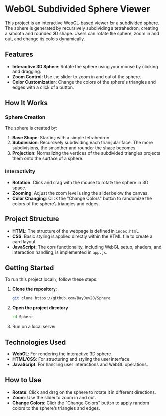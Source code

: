 # WebGL Subdivided Sphere Viewer

This project is an interactive WebGL-based viewer for a subdivided sphere. The sphere is generated by recursively subdividing a tetrahedron, creating a smooth and rounded 3D shape. Users can rotate the sphere, zoom in and out, and change its colors dynamically.

## Features

- **Interactive 3D Sphere**: Rotate the sphere using your mouse by clicking and dragging.
- **Zoom Control**: Use the slider to zoom in and out of the sphere.
- **Color Customization**: Change the colors of the sphere's triangles and edges with a click of a button.

## How It Works

### Sphere Creation

The sphere is created by:
1. **Base Shape**: Starting with a simple tetrahedron.
2. **Subdivision**: Recursively subdividing each triangular face. The more subdivisions, the smoother and rounder the shape becomes.
3. **Projection**: Normalizing the vertices of the subdivided triangles projects them onto the surface of a sphere.

### Interactivity

- **Rotation**: Click and drag with the mouse to rotate the sphere in 3D space.
- **Zooming**: Adjust the zoom level using the slider below the canvas.
- **Color Changing**: Click the "Change Colors" button to randomize the colors of the sphere’s triangles and edges.

## Project Structure

- **HTML**: The structure of the webpage is defined in `index.html`.
- **CSS**: Basic styling is applied directly within the HTML file to create a card layout.
- **JavaScript**: The core functionality, including WebGL setup, shaders, and interaction handling, is implemented in `app.js`.

## Getting Started

To run this project locally, follow these steps:

1. **Clone the repository:**

   ```bash
   git clone https://github.com/BayDev20/Sphere
   ```

2. **Open the project directory**

   ```bash
   cd Sphere
   ```

3. Run on a local server 

## Technologies Used

- **WebGL**: For rendering the interactive 3D sphere.
- **HTML/CSS**: For structuring and styling the user interface.
- **JavaScript**: For handling user interactions and WebGL operations.

## How to Use

- **Rotate**: Click and drag on the sphere to rotate it in different directions.
- **Zoom**: Use the slider to zoom in and out.
- **Change Colors**: Click the "Change Colors" button to apply random colors to the sphere's triangles and edges.
